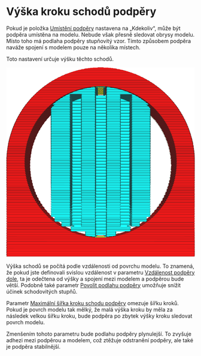 Výška kroku schodů podpěry
====
Pokud je položka [Umístění podpěry](support_type.md) nastavena na „Kdekoliv“, může být podpěra umístěna na modelu. Nebude však přesně sledovat obrysy modelu. Místo toho má podlaha podpěry stupňovitý vzor. Tímto způsobem podpěra naváže spojení s modelem pouze na několika místech.

Toto nastavení určuje výšku těchto schodů.

![Schodovité stupně tvořící se podlahy podpěry](../../../articles/images/support_bottom_stair_step_height.png)

Výška schodů se počítá podle vzdálenosti od povrchu modelu. To znamená, že pokud jste definovali svislou vzdálenost v parametru [Vzdálenost podpěry dole](support_bottom_distance.md), ta je odečtena od výšky a spojení mezi modelem a podpěrou bude větší. Podobně také parametr [Povolit podlahu podpěry](support_bottom_enable.md) umožňuje snížit účinek schodovitých stupňů.

Parametr [Maximální šířka kroku schodu podpěry](support_bottom_stair_step_width.md) omezuje šířku kroků. Pokud je povrch modelu tak mělký, že malá výška kroku by měla za následek velkou šířku kroku, bude podpěra po zbytek výšky kroku sledovat povrch modelu.

Zmenšením tohoto parametru bude podlahu podpěry plynulejší. To zvyšuje adhezi mezi podpěrou a modelem, což ztěžuje odstranění podpěry, ale také je podpěra stabilnější.
